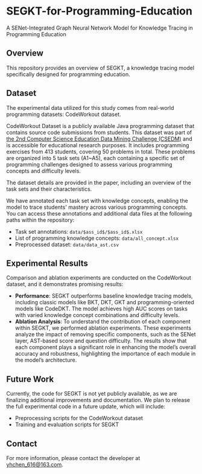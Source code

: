 # SEGKT-for-Programming-Education
A SENet-Integrated Graph Neural Network Model for Knowledge Tracing in Programming Education

## Overview
This repository provides an overview of SEGKT, a knowledge tracing model specifically designed for programming education. 

## Dataset
The experimental data utilized for this study comes from real-world programming datasets: CodeWorkout dataset. 

CodeWorkout Dataset is a publicly available Java programming dataset that contains source code submissions from students. This dataset was part of [the 2nd Computer Science Education Data Mining Challenge (CSEDM)](https://sites.google.com/ncsu.edu/csedm-dc-2021/home) and is accessible for educational research purposes. It includes programming exercises from 413 students, covering 50 problems in total. These problems are organized into 5 task sets (A1~A5), each containing a specific set of programming challenges designed to assess various programming concepts and difficulty levels. 

The dataset details are provided in the paper, including an overview of the task sets and their characteristics.

We have annotated each task set with knowledge concepts, enabling the model to trace students' mastery across various programming concepts. You can access these annotations and additional data files at the following paths within the repository:
- Task set annotations: `data/$ass_id$/$ass_id$.xlsx`
- List of programming knowledge concepts: `data/all_concept.xlsx`
- Preprocessed dataset: `data/data_ast.csv`


## Experimental Results
Comparison and ablation experiments are conducted on the CodeWorkout dataset, and it demonstrates promising results:

- **Performance**: SEGKT outperforms baseline knowledge tracing models, including classic models like BKT, DKT, GKT and programming-oriented models like CodeDKT. The model achieves high AUC scores on tasks with varied knowledge concept combinations and difficulty levels.
-  **Ablation Analysis**: To understand the contribution of each component within SEGKT, we performed ablation experiments. These experiments analyze the impact of removing specific components, such as the SENet layer, AST-based score and question difficulty. The results show that each component plays a significant role in enhancing the model’s overall accuracy and robustness, highlighting the importance of each module in the model’s architecture.


## Future Work
Currently, the code for SEGKT is not yet publicly available, as we are finalizing additional improvements and documentation. We plan to release the full experimental code in a future update, which will include:

- Preprocessing scripts for the CodeWorkout dataset
- Training and evaluation scripts for SEGKT

## Contact
For more information, please contact the developer at yhchen_616@163.com.

